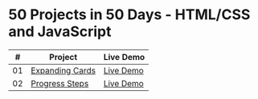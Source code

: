 # 50 Projects in 50 Days - HTML/CSS and JavaScript

|  #  | Project                                                                                         | Live Demo                                                           |
| :-: | ----------------------------------------------------------------------------------------------- | ------------------------------------------------------------------- |
| 01  | [Expanding Cards](https://github.com/bradtraversy/50projects50days/tree/master/expanding-cards) | [Live Demo](https://50projects50days.com/projects/expanding-cards/) |
| 02  | [Progress Steps](https://github.com/bradtraversy/50projects50days/tree/master/progress-steps)   | [Live Demo](https://50projects50days.com/projects/progress-steps/)  |
